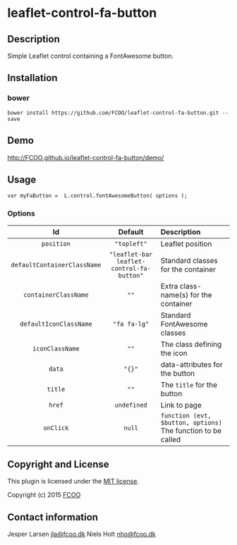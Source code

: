 # leaflet-control-fa-button
>


## Description
Simple Leaflet control containing a FontAwesome button.

## Installation
### bower
`bower install https://github.com/FCOO/leaflet-control-fa-button.git --save`

## Demo
http://FCOO.github.io/leaflet-control-fa-button/demo/ 

## Usage

	var myFaButton =  L.control.fontAwesomeButton( options );

### Options
| Id | Default | Description |
| :--: |  :--: |  :--- |
| `position` | `"topleft"` | Leaflet position |
| `defaultContainerClassName` | `"leaflet-bar leaflet-control-fa-button"` | Standard classes for the container |
| `containerClassName` | `""` | Extra class-name(s) for the container |
| `defaultIconClassName` | `"fa fa-lg"` | Standard FontAwesome classes |
| `iconClassName` | `""` | The class defining the icon |
| `data` | `"{}"` | data-attributes for the button |
| `title` | `""` | The `title` for the button |
| `href` | `undefined` | Link to page |
| `onClick` | `null` | `function (evt, $button, options)` The function to be called |



## Copyright and License
This plugin is licensed under the [MIT license](https://github.com/FCOO/leaflet-control-fa-button/LICENSE).

Copyright (c) 2015 [FCOO](https://github.com/FCOO)

## Contact information

Jesper Larsen jla@fcoo.dk
Niels Holt nho@fcoo.dk

